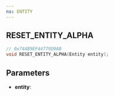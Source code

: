 ```yaml
---
ns: ENTITY
---
```

## RESET_ENTITY_ALPHA

```c
// 0x744B9EF44779D9AB
void RESET_ENTITY_ALPHA(Entity entity);
```

## Parameters
* **entity**:
